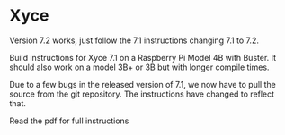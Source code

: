 # Xyce
Version 7.2 works, just follow the 7.1 instructions changing 7.1 to 7.2. 

Build instructions for Xyce 7.1 on a Raspberry Pi Model 4B with Buster.
It should also work on a model 3B+ or 3B but with longer compile times.

Due to a few bugs in the released version of 7.1, we now have to pull
the source from the git repository. The instructions have changed to 
reflect that.

Read the pdf for full instructions
